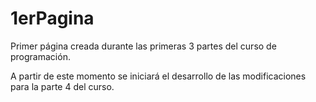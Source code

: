 # 1erPagina

Primer página creada durante las primeras 3 partes del curso de programación.

A partir de este momento se iniciará el desarrollo de las modificaciones para la parte 4 del curso.
